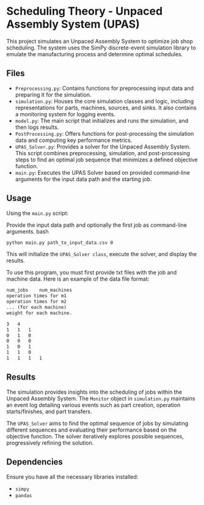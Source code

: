 # Scheduling Theory - Unpaced Assembly System (UPAS)
This project simulates an Unpaced Assembly System to optimize job shop scheduling. The system uses the SimPy discrete-event simulation library to emulate the manufacturing process and determine optimal schedules.

## Files
- `Preprocessing.py`: Contains functions for preprocessing input data and preparing it for the simulation.
- `simulation.py`: Houses the core simulation classes and logic, including representations for parts, machines, sources, and sinks. It also contains a monitoring system for logging events.
- `model.py`: The main script that initializes and runs the simulation, and then logs results.
- `PostProcessing.py`: Offers functions for post-processing the simulation data and computing key performance metrics.
- `UPAS_Solver.py`: Provides a solver for the Unpaced Assembly System. This script combines preprocessing, simulation, and post-processing steps to find an optimal job sequence that minimizes a defined objective function.
- `main.py`: Executes the UPAS Solver based on provided command-line arguments for the input data path and the starting job.

## Usage
Using the `main.py` script:

Provide the input data path and optionally the first job as command-line arguments.
bash

```bash
python main.py path_to_input_data.csv 0
```

This will initialize the `UPAS_Solver class`, execute the solver, and display the results.

To use this program, you must first provide txt files with the job and machine data.
Here is an example of the data file format:

```txt
num_jobs    num_machines
operation times for m1
operation times for m2
... (for each machine)
weight for each machine.
```
```txt
3   4
1   1   1
0   1   0
0   0   0
1   0   1
1   1   0
1   1   1   1
```

## Results

The simulation provides insights into the scheduling of jobs within the Unpaced Assembly System. The `Monitor` object in `simulation.py` maintains an event log detailing various events such as part creation, operation starts/finishes, and part transfers.

The `UPAS_Solver` aims to find the optimal sequence of jobs by simulating different sequences and evaluating their performance based on the objective function. The solver iteratively explores possible sequences, progressively refining the solution.

## Dependencies
Ensure you have all the necessary libraries installed:
- `simpy`
- `pandas`